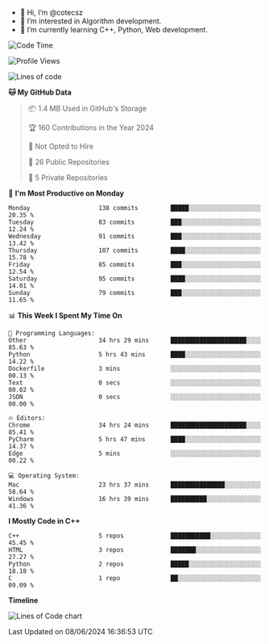 - 👋 Hi, I’m @cotecsz
- 👀 I’m interested in Algorithm development.
- 🌱 I’m currently learning C++, Python, Web development.

<!---
cotecsz/cotecsz is a ✨ special ✨ repository because its `README.md` (this file) appears on your GitHub profile.
You can click the Preview link to take a look at your changes.
--->

<!--START_SECTION:waka-->
![Code Time](http://img.shields.io/badge/Code%20Time-1%2C157%20hrs%2042%20mins-blue)

![Profile Views](http://img.shields.io/badge/Profile%20Views-0-blue)

![Lines of code](https://img.shields.io/badge/From%20Hello%20World%20I%27ve%20Written-1.2%20million%20lines%20of%20code-blue)

**🐱 My GitHub Data** 

> 📦 1.4 MB Used in GitHub's Storage 
 > 
> 🏆 160 Contributions in the Year 2024
 > 
> 🚫 Not Opted to Hire
 > 
> 📜 26 Public Repositories 
 > 
> 🔑 5 Private Repositories 
 > 
📅 **I'm Most Productive on Monday** 

```text
Monday                   138 commits         █████░░░░░░░░░░░░░░░░░░░░   20.35 % 
Tuesday                  83 commits          ███░░░░░░░░░░░░░░░░░░░░░░   12.24 % 
Wednesday                91 commits          ███░░░░░░░░░░░░░░░░░░░░░░   13.42 % 
Thursday                 107 commits         ████░░░░░░░░░░░░░░░░░░░░░   15.78 % 
Friday                   85 commits          ███░░░░░░░░░░░░░░░░░░░░░░   12.54 % 
Saturday                 95 commits          ████░░░░░░░░░░░░░░░░░░░░░   14.01 % 
Sunday                   79 commits          ███░░░░░░░░░░░░░░░░░░░░░░   11.65 % 
```


📊 **This Week I Spent My Time On** 

```text
💬 Programming Languages: 
Other                    34 hrs 29 mins      █████████████████████░░░░   85.63 % 
Python                   5 hrs 43 mins       ████░░░░░░░░░░░░░░░░░░░░░   14.22 % 
Dockerfile               3 mins              ░░░░░░░░░░░░░░░░░░░░░░░░░   00.13 % 
Text                     0 secs              ░░░░░░░░░░░░░░░░░░░░░░░░░   00.02 % 
JSON                     0 secs              ░░░░░░░░░░░░░░░░░░░░░░░░░   00.00 % 

🔥 Editors: 
Chrome                   34 hrs 24 mins      █████████████████████░░░░   85.41 % 
PyCharm                  5 hrs 47 mins       ████░░░░░░░░░░░░░░░░░░░░░   14.37 % 
Edge                     5 mins              ░░░░░░░░░░░░░░░░░░░░░░░░░   00.22 % 

💻 Operating System: 
Mac                      23 hrs 37 mins      ███████████████░░░░░░░░░░   58.64 % 
Windows                  16 hrs 39 mins      ██████████░░░░░░░░░░░░░░░   41.36 % 
```

**I Mostly Code in C++** 

```text
C++                      5 repos             ███████████░░░░░░░░░░░░░░   45.45 % 
HTML                     3 repos             ███████░░░░░░░░░░░░░░░░░░   27.27 % 
Python                   2 repos             █████░░░░░░░░░░░░░░░░░░░░   18.18 % 
C                        1 repo              ██░░░░░░░░░░░░░░░░░░░░░░░   09.09 % 
```



**Timeline**

![Lines of Code chart](https://raw.githubusercontent.com/cotecsz/cotecsz/master/assets/bar_graph.png)


 Last Updated on 08/06/2024 16:36:53 UTC
<!--END_SECTION:waka-->

